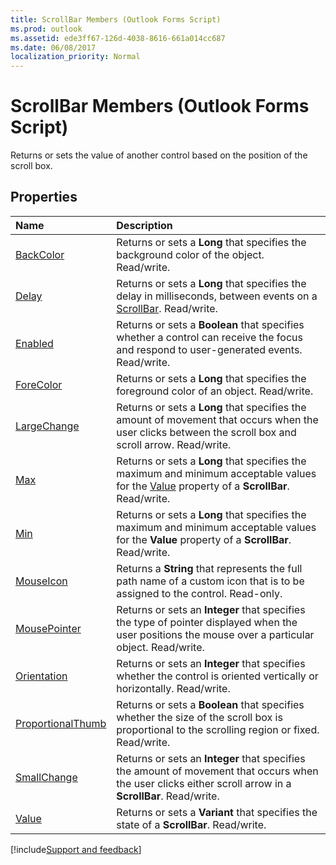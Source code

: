 ```yaml
---
title: ScrollBar Members (Outlook Forms Script)
ms.prod: outlook
ms.assetid: ede3ff67-126d-4038-8616-661a014cc687
ms.date: 06/08/2017
localization_priority: Normal
---
```



# ScrollBar Members (Outlook Forms Script)

Returns or sets the value of another control based on the position of the scroll box.


## Properties



|Name|Description|
|:-----|:-----|
| [BackColor](Outlook.scrollbar.backcolor.md)|Returns or sets a **Long** that specifies the background color of the object. Read/write.|
| [Delay](Outlook.scrollbar.delay.md)|Returns or sets a **Long** that specifies the delay in milliseconds, between events on a [ScrollBar](Outlook.scrollbar.md). Read/write.|
| [Enabled](Outlook.scrollbar.enabled.md)|Returns or sets a **Boolean** that specifies whether a control can receive the focus and respond to user-generated events. Read/write.|
| [ForeColor](Outlook.scrollbar.forecolor.md)|Returns or sets a **Long** that specifies the foreground color of an object. Read/write.|
| [LargeChange](Outlook.scrollbar.largechange.md)|Returns or sets a **Long** that specifies the amount of movement that occurs when the user clicks between the scroll box and scroll arrow. Read/write.|
| [Max](Outlook.scrollbar.max.md)|Returns or sets a **Long** that specifies the maximum and minimum acceptable values for the [Value](Outlook.scrollbar.value.md) property of a **ScrollBar**. Read/write.|
| [Min](Outlook.scrollbar.min.md)|Returns or sets a **Long** that specifies the maximum and minimum acceptable values for the **Value** property of a **ScrollBar**. Read/write.|
| [MouseIcon](Outlook.scrollbar.mouseicon.md)|Returns a **String** that represents the full path name of a custom icon that is to be assigned to the control. Read-only.|
| [MousePointer](Outlook.scrollbar.mousepointer.md)|Returns or sets an  **Integer** that specifies the type of pointer displayed when the user positions the mouse over a particular object. Read/write.|
| [Orientation](Outlook.scrollbar.orientation.md)|Returns or sets an  **Integer** that specifies whether the control is oriented vertically or horizontally. Read/write.|
| [ProportionalThumb](Outlook.scrollbar.proportionalthumb.md)|Returns or sets a **Boolean** that specifies whether the size of the scroll box is proportional to the scrolling region or fixed. Read/write.|
| [SmallChange](Outlook.scrollbar.smallchange.md)|Returns or sets an  **Integer** that specifies the amount of movement that occurs when the user clicks either scroll arrow in a **ScrollBar**. Read/write.|
| [Value](Outlook.scrollbar.value.md)|Returns or sets a **Variant** that specifies the state of a **ScrollBar**. Read/write.|

[!include[Support and feedback](~/includes/feedback-boilerplate.md)]